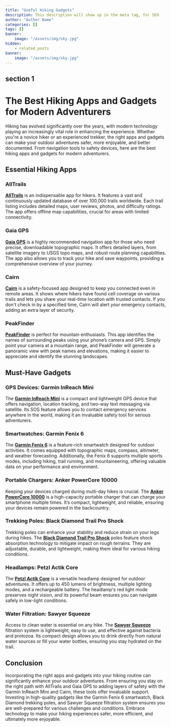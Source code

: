 ```yaml
---
title: "Useful Hiking Gadgets"
description: This description will show up in the meta tag, for SEO.
author: "Author Name"
categories: []
tags: []
banner:
    image: "/assets/img/sky.jpg"
hidden:
    - related_posts
banner:
    image: "/assets/img/sky.jpg"
---
```



## section 1

# The Best Hiking Apps and Gadgets for Modern Adventurers

Hiking has evolved significantly over the years, with modern technology playing an increasingly vital role in enhancing the experience. Whether you're a novice hiker or an experienced trekker, the right apps and gadgets can make your outdoor adventures safer, more enjoyable, and better documented. From navigation tools to safety devices, here are the best hiking apps and gadgets for modern adventurers.

## Essential Hiking Apps

### AllTrails

**[AllTrails](https://www.alltrails.com/)** is an indispensable app for hikers. It features a vast and continuously updated database of over 100,000 trails worldwide. Each trail listing includes detailed maps, user reviews, photos, and difficulty ratings. The app offers offline map capabilities, crucial for areas with limited connectivity.

### Gaia GPS

**[Gaia GPS](https://www.gaiagps.com/)** is a highly recommended navigation app for those who need precise, downloadable topographic maps. It offers detailed layers, from satellite imagery to USGS topo maps, and robust route planning capabilities. The app also allows you to track your hike and save waypoints, providing a comprehensive overview of your journey.

### Cairn

**[Cairn](https://www.cairnme.com/)** is a safety-focused app designed to keep you connected even in remote areas. It shows where hikers have found cell coverage on various trails and lets you share your real-time location with trusted contacts. If you don't check in by a specified time, Cairn will alert your emergency contacts, adding an extra layer of security.

### PeakFinder

**[PeakFinder](https://www.peakfinder.org/)** is perfect for mountain enthusiasts. This app identifies the names of surrounding peaks using your phone’s camera and GPS. Simply point your camera at a mountain range, and PeakFinder will generate a panoramic view with peak names and elevations, making it easier to appreciate and identify the stunning landscapes.

## Must-Have Gadgets

### GPS Devices: Garmin InReach Mini

The **[Garmin InReach Mini](https://buy.garmin.com/en-US/US/p/592606)** is a compact and lightweight GPS device that offers navigation, location tracking, and two-way text messaging via satellite. Its SOS feature allows you to contact emergency services anywhere in the world, making it an invaluable safety tool for serious adventurers.

### Smartwatches: Garmin Fenix 6

The **[Garmin Fenix 6](https://buy.garmin.com/en-US/US/p/641479)** is a feature-rich smartwatch designed for outdoor activities. It comes equipped with topographic maps, compass, altimeter, and weather forecasting. Additionally, the Fenix 6 supports multiple sports modes, including hiking, trail running, and mountaineering, offering valuable data on your performance and environment.

### Portable Chargers: Anker PowerCore 10000

Keeping your devices charged during multi-day hikes is crucial. The **[Anker PowerCore 10000](https://www.anker.com/products/variant/PowerCore-10000mAh-Portable-Charger/A1263011)** is a high-capacity portable charger that can charge your smartphone multiple times. It’s compact, lightweight, and reliable, ensuring your devices remain powered in the backcountry.

### Trekking Poles: Black Diamond Trail Pro Shock

Trekking poles can enhance your stability and reduce strain on your legs during hikes. The **[Black Diamond Trail Pro Shock](https://www.blackdiamondequipment.com/en_US/product/trail-pro-shock-trekking-poles/)** poles feature shock absorption technology to mitigate impact on rough terrains. They are adjustable, durable, and lightweight, making them ideal for various hiking conditions.

### Headlamps: Petzl Actik Core

The **[Petzl Actik Core](https://www.petzl.com/US/en/Sport/ACTIK-CORE)** is a versatile headlamp designed for outdoor adventures. It offers up to 450 lumens of brightness, multiple lighting modes, and a rechargeable battery. The headlamp's red light mode preserves night vision, and its powerful beam ensures you can navigate safely in low-light conditions.

### Water Filtration: Sawyer Squeeze

Access to clean water is essential on any hike. The **[Sawyer Squeeze](https://sawyer.com/products/squeeze-water-filtration-system/)** filtration system is lightweight, easy to use, and effective against bacteria and protozoa. Its compact design allows you to drink directly from natural water sources or fill your water bottles, ensuring you stay hydrated on the trail.

## Conclusion

Incorporating the right apps and gadgets into your hiking routine can significantly enhance your outdoor adventures. From ensuring you stay on the right path with AllTrails and Gaia GPS to adding layers of safety with the Garmin InReach Mini and Cairn, these tools offer invaluable support. Investing in high-quality gadgets like the Garmin Fenix 6 smartwatch, Black Diamond trekking poles, and Sawyer Squeeze filtration system ensures you are well-prepared for various challenges and conditions. Embrace technology to make your hiking experiences safer, more efficient, and ultimately more enjoyable.
